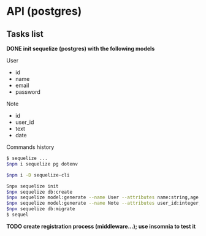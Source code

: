 # API (postgres)

## Tasks list

**DONE init sequelize (postgres) with the following models**

User
- id
- name
- email
- password

Note
- id
- user_id
- text
- date

Commands history

```sh
$ sequelize ...
$npm i sequelize pg dotenv

$npm i -D sequelize-cli 

Snpx sequelize init
$npx sequelize db:create
$npx sequelize model:generate --name User --attributes name:string,age:integer,email:string,password:string
$npx sequelize model:generate --name Note --attributes user_id:integer,text:string,date:integer
$npx sequelize db:migrate
$ sequel
```

**TODO create registration process (middleware...); use insomnia to test it**

